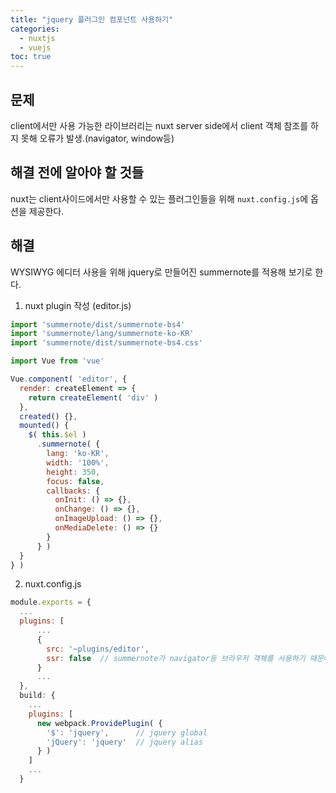 ```yaml
---
title: "jquery 플러그인 컴포넌트 사용하기"
categories: 
  - nuxtjs
  - vuejs
toc: true
---
```


## 문제
client에서만 사용 가능한 라이브러리는 nuxt server side에서 client 객체 참조를 하지 못해 오류가 발생.(navigator, window등)

## 해결 전에 알아야 할 것들
nuxt는 client사이드에서만 사용할 수 있는 플러그인들을 위해 `nuxt.config.js`에 옵션을 제공한다.

## 해결
WYSIWYG 에디터 사용을 위해 jquery로 만들어진 summernote를 적용해 보기로 한다.

1. nuxt plugin 작성 (editor.js)
```js
import 'summernote/dist/summernote-bs4'
import 'summernote/lang/summernote-ko-KR'
import 'summernote/dist/summernote-bs4.css'

import Vue from 'vue'

Vue.component( 'editor', {
  render: createElement => {
    return createElement( 'div' )
  },
  created() {},
  mounted() {
    $( this.$el )
      .summernote( {
        lang: 'ko-KR',
        width: '100%',
        height: 350,
        focus: false,
        callbacks: {
          onInit: () => {},
          onChange: () => {},
          onImageUpload: () => {},
          onMediaDelete: () => {}
        }
      } )
  }
} )

```

2. nuxt.config.js
```js
module.exports = {
  ...
  plugins: [
      ...
      {
        src: '~plugins/editor',
        ssr: false  // summernote가 navigator등 브라우저 객체를 사용하기 때문에 client에서만 사용
      }
      ...
  },
  build: {
    ...
    plugins: [
      new webpack.ProvidePlugin( {
        '$': 'jquery',      // jquery global
        'jQuery': 'jquery'  // jquery alias
      } )
    ]
    ...
  }
```

